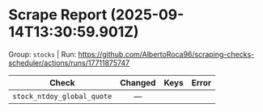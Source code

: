 # Scrape Report (2025-09-14T13:30:59.901Z)

Group: `stocks`  |  Run: https://github.com/AlbertoRoca96/scraping-checks-scheduler/actions/runs/17711875747

| Check | Changed | Keys | Error |
|---|:---:|:--|:--|
| `stock_ntdoy_global_quote` | — |  |  |
